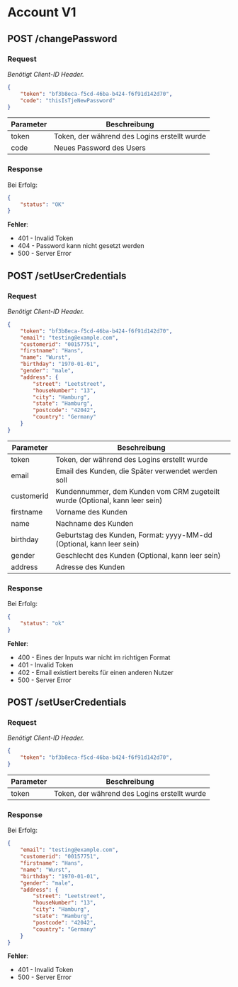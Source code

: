 # Account V1

## POST /changePassword
### Request
_Benötigt Client-ID Header._
```json
{
    "token": "bf3b8eca-f5cd-46ba-b424-f6f91d142d70",
    "code": "thisIsTjeNewPassword"
}
```
| Parameter  | Beschreibung |
|------------|--------------|
| token      | Token, der während des Logins erstellt wurde |
| code       | Neues Password des Users |

### Response
Bei Erfolg:
```json
{
    "status": "OK"
}
```

__Fehler__:
- 401 - Invalid Token
- 404 - Password kann nicht gesetzt werden
- 500 - Server Error


## POST /setUserCredentials
### Request
_Benötigt Client-ID Header._
```json
{
	"token": "bf3b8eca-f5cd-46ba-b424-f6f91d142d70",
    "email": "testing@example.com",
    "customerid": "00157751",
    "firstname": "Hans",
    "name": "Wurst",
    "birthday": "1970-01-01",
    "gender": "male",
    "address": {
        "street": "Leetstreet",
        "houseNumber": "13",
        "city": "Hamburg",
        "state": "Hamburg",
        "postcode": "42042",
        "country": "Germany"
    }
}
```
| Parameter  | Beschreibung |
|------------|--------------|
| token      | Token, der während des Logins erstellt wurde |
| email      | Email des Kunden, die Später verwendet werden soll |
| customerid | Kundennummer, dem Kunden vom CRM zugeteilt wurde (Optional, kann leer sein) |
| firstname  | Vorname des Kunden |
| name       | Nachname des Kunden |
| birthday   | Geburtstag des Kunden, Format: yyyy-MM-dd (Optional, kann leer sein) |
| gender     | Geschlecht des Kunden (Optional, kann leer sein) |
| address    | Adresse des Kunden |

### Response
Bei Erfolg:
```json
{
    "status": "ok"
}
```

__Fehler__:
- 400 - Eines der Inputs war nicht im richtigen Format
- 401 - Invalid Token
- 402 - Email existiert bereits für einen anderen Nutzer
- 500 - Server Error

## POST /setUserCredentials
### Request
_Benötigt Client-ID Header._
```json
{
    "token": "bf3b8eca-f5cd-46ba-b424-f6f91d142d70",
}
```
| Parameter  | Beschreibung |
|------------|--------------|
| token      | Token, der während des Logins erstellt wurde |

### Response
Bei Erfolg:
```json
{
    "email": "testing@example.com",
    "customerid": "00157751",
    "firstname": "Hans",
    "name": "Wurst",
    "birthday": "1970-01-01",
    "gender": "male",
    "address": {
        "street": "Leetstreet",
        "houseNumber": "13",
        "city": "Hamburg",
        "state": "Hamburg",
        "postcode": "42042",
        "country": "Germany"
    }
}
```

__Fehler__:
- 401 - Invalid Token
- 500 - Server Error
